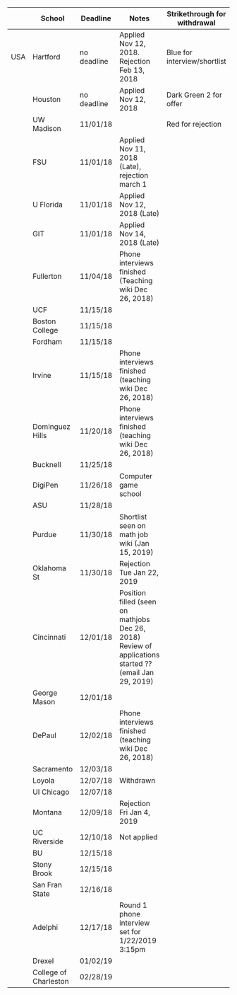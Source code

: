 
|     | School                | Deadline    | Notes                                                                                                     | Strikethrough for withdrawal | Math job wiki http://notable.math.ucdavis.edu/wiki/Mathematics_Jobs_Wiki                |
| --- | --------------------- | ----------- | --------------------------------------------------------------------------------------------------------- | ---------------------------- | --------------------------------------------------------------------------------------- |
| USA | Hartford              | no deadline | Applied Nov 12, 2018. Rejection Feb 13, 2018                                                              | Blue for interview/shortlist | Teaching job wiki http://notable.math.ucdavis.edu/wiki/Mathematics_Jobs_Wiki_(Teaching) |
|     | Houston               | no deadline | Applied Nov 12, 2018                                                                                      | Dark Green 2 for offer       |                                                                                         |
|     | UW Madison            | 11/01/18    |                                                                                                           | Red for rejection            |                                                                                         |
|     | FSU                   | 11/01/18    | Applied Nov 11, 2018 (Late), rejection march 1                                                            |                              |                                                                                         |
|     | U Florida             | 11/01/18    | Applied Nov 12, 2018 (Late)                                                                               |                              |                                                                                         |
|     | GIT                   | 11/01/18    | Applied Nov 14, 2018 (Late)                                                                               |                              |                                                                                         |
|     | Fullerton             | 11/04/18    | Phone interviews finished (Teaching wiki Dec 26, 2018)                                                    |                              |                                                                                         |
|     | UCF                   | 11/15/18    |                                                                                                           |                              |                                                                                         |
|     | Boston College        | 11/15/18    |                                                                                                           |                              |                                                                                         |
|     | Fordham               | 11/15/18    |                                                                                                           |                              |                                                                                         |
|     | Irvine                | 11/15/18    | Phone interviews finished (teaching wiki Dec 26, 2018)                                                    |                              |                                                                                         |
|     | Dominguez Hills       | 11/20/18    | Phone interviews finished (teaching wiki Dec 26, 2018)                                                    |                              |                                                                                         |
|     | Bucknell              | 11/25/18    |                                                                                                           |                              |                                                                                         |
|     | DigiPen               | 11/26/18    | Computer game school                                                                                      |                              |                                                                                         |
|     | ASU                   | 11/28/18    |                                                                                                           |                              |                                                                                         |
|     | Purdue                | 11/30/18    | Shortlist seen on math job wiki (Jan 15, 2019)                                                            |                              |                                                                                         |
|     | Oklahoma St           | 11/30/18    | Rejection Tue Jan 22, 2019                                                                                |                              |                                                                                         |
|     | Cincinnati            | 12/01/18    | Position filled (seen on mathjobs Dec 26, 2018)<br>Review of applications started ?? (email Jan 29, 2019) |                              |                                                                                         |
|     | George Mason          | 12/01/18    |                                                                                                           |                              |                                                                                         |
|     | DePaul                | 12/02/18    | Phone interviews finished (teaching wiki Dec 26, 2018)                                                    |                              |                                                                                         |
|     | Sacramento            | 12/03/18    |                                                                                                           |                              |                                                                                         |
|     | Loyola                | 12/07/18    | Withdrawn                                                                                                 |                              |                                                                                         |
|     | UI Chicago            | 12/07/18    |                                                                                                           |                              |                                                                                         |
|     | Montana               | 12/09/18    | Rejection Fri Jan 4, 2019                                                                                 |                              |                                                                                         |
|     | UC Riverside          | 12/10/18    | Not applied                                                                                               |                              |                                                                                         |
|     | BU                    | 12/15/18    |                                                                                                           |                              |                                                                                         |
|     | Stony Brook           | 12/15/18    |                                                                                                           |                              |                                                                                         |
|     | San Fran State        | 12/16/18    |                                                                                                           |                              |                                                                                         |
|     | Adelphi               | 12/17/18    | Round 1 phone interview set for 1/22/2019 3:15pm                                                          |                              |                                                                                         |
|     | Drexel                | 01/02/19    |                                                                                                           |                              |                                                                                         |
|     | College of Charleston | 02/28/19    |                                                                                                           |                              |
